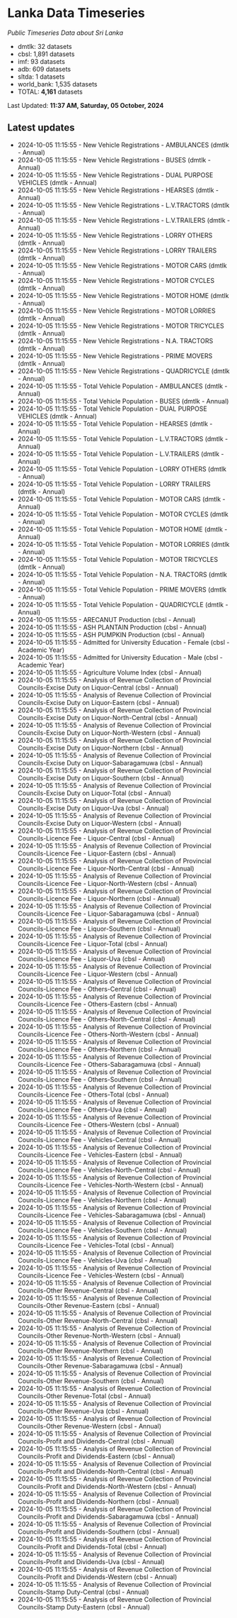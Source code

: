 # Lanka Data Timeseries
*Public Timeseries Data about Sri Lanka*

* dmtlk: 32 datasets
* cbsl: 1,891 datasets
* imf: 93 datasets
* adb: 609 datasets
* sltda: 1 datasets
* world_bank: 1,535 datasets
* TOTAL: **4,161** datasets

Last Updated: **11:37 AM, Saturday, 05 October, 2024**

## Latest updates

* 2024-10-05 11:15:55 - New Vehicle Registrations - AMBULANCES (dmtlk - Annual)
* 2024-10-05 11:15:55 - New Vehicle Registrations - BUSES (dmtlk - Annual)
* 2024-10-05 11:15:55 - New Vehicle Registrations - DUAL PURPOSE VEHICLES (dmtlk - Annual)
* 2024-10-05 11:15:55 - New Vehicle Registrations - HEARSES (dmtlk - Annual)
* 2024-10-05 11:15:55 - New Vehicle Registrations - L.V.TRACTORS (dmtlk - Annual)
* 2024-10-05 11:15:55 - New Vehicle Registrations - L.V.TRAILERS (dmtlk - Annual)
* 2024-10-05 11:15:55 - New Vehicle Registrations - LORRY OTHERS (dmtlk - Annual)
* 2024-10-05 11:15:55 - New Vehicle Registrations - LORRY TRAILERS (dmtlk - Annual)
* 2024-10-05 11:15:55 - New Vehicle Registrations - MOTOR CARS (dmtlk - Annual)
* 2024-10-05 11:15:55 - New Vehicle Registrations - MOTOR CYCLES (dmtlk - Annual)
* 2024-10-05 11:15:55 - New Vehicle Registrations - MOTOR HOME (dmtlk - Annual)
* 2024-10-05 11:15:55 - New Vehicle Registrations - MOTOR LORRIES (dmtlk - Annual)
* 2024-10-05 11:15:55 - New Vehicle Registrations - MOTOR TRICYCLES (dmtlk - Annual)
* 2024-10-05 11:15:55 - New Vehicle Registrations - N.A. TRACTORS (dmtlk - Annual)
* 2024-10-05 11:15:55 - New Vehicle Registrations - PRIME MOVERS (dmtlk - Annual)
* 2024-10-05 11:15:55 - New Vehicle Registrations - QUADRICYCLE (dmtlk - Annual)
* 2024-10-05 11:15:55 - Total Vehicle Population - AMBULANCES (dmtlk - Annual)
* 2024-10-05 11:15:55 - Total Vehicle Population - BUSES (dmtlk - Annual)
* 2024-10-05 11:15:55 - Total Vehicle Population - DUAL PURPOSE VEHICLES (dmtlk - Annual)
* 2024-10-05 11:15:55 - Total Vehicle Population - HEARSES (dmtlk - Annual)
* 2024-10-05 11:15:55 - Total Vehicle Population - L.V.TRACTORS (dmtlk - Annual)
* 2024-10-05 11:15:55 - Total Vehicle Population - L.V.TRAILERS (dmtlk - Annual)
* 2024-10-05 11:15:55 - Total Vehicle Population - LORRY OTHERS (dmtlk - Annual)
* 2024-10-05 11:15:55 - Total Vehicle Population - LORRY TRAILERS (dmtlk - Annual)
* 2024-10-05 11:15:55 - Total Vehicle Population - MOTOR CARS (dmtlk - Annual)
* 2024-10-05 11:15:55 - Total Vehicle Population - MOTOR CYCLES (dmtlk - Annual)
* 2024-10-05 11:15:55 - Total Vehicle Population - MOTOR HOME (dmtlk - Annual)
* 2024-10-05 11:15:55 - Total Vehicle Population - MOTOR LORRIES (dmtlk - Annual)
* 2024-10-05 11:15:55 - Total Vehicle Population - MOTOR TRICYCLES (dmtlk - Annual)
* 2024-10-05 11:15:55 - Total Vehicle Population - N.A. TRACTORS (dmtlk - Annual)
* 2024-10-05 11:15:55 - Total Vehicle Population - PRIME MOVERS (dmtlk - Annual)
* 2024-10-05 11:15:55 - Total Vehicle Population - QUADRICYCLE (dmtlk - Annual)
* 2024-10-05 11:15:55 - ARECANUT Production (cbsl - Annual)
* 2024-10-05 11:15:55 - ASH PLANTAIN Production (cbsl - Annual)
* 2024-10-05 11:15:55 - ASH PUMPKIN Production (cbsl - Annual)
* 2024-10-05 11:15:55 - Admitted for University Education - Female (cbsl - Academic Year)
* 2024-10-05 11:15:55 - Admitted for University Education - Male (cbsl - Academic Year)
* 2024-10-05 11:15:55 - Agriculture Volume Index (cbsl - Annual)
* 2024-10-05 11:15:55 - Analysis of Revenue Collection of Provincial Councils-Excise Duty on Liquor-Central (cbsl - Annual)
* 2024-10-05 11:15:55 - Analysis of Revenue Collection of Provincial Councils-Excise Duty on Liquor-Eastern (cbsl - Annual)
* 2024-10-05 11:15:55 - Analysis of Revenue Collection of Provincial Councils-Excise Duty on Liquor-North-Central (cbsl - Annual)
* 2024-10-05 11:15:55 - Analysis of Revenue Collection of Provincial Councils-Excise Duty on Liquor-North-Western (cbsl - Annual)
* 2024-10-05 11:15:55 - Analysis of Revenue Collection of Provincial Councils-Excise Duty on Liquor-Northern (cbsl - Annual)
* 2024-10-05 11:15:55 - Analysis of Revenue Collection of Provincial Councils-Excise Duty on Liquor-Sabaragamuwa (cbsl - Annual)
* 2024-10-05 11:15:55 - Analysis of Revenue Collection of Provincial Councils-Excise Duty on Liquor-Southern (cbsl - Annual)
* 2024-10-05 11:15:55 - Analysis of Revenue Collection of Provincial Councils-Excise Duty on Liquor-Total (cbsl - Annual)
* 2024-10-05 11:15:55 - Analysis of Revenue Collection of Provincial Councils-Excise Duty on Liquor-Uva (cbsl - Annual)
* 2024-10-05 11:15:55 - Analysis of Revenue Collection of Provincial Councils-Excise Duty on Liquor-Western (cbsl - Annual)
* 2024-10-05 11:15:55 - Analysis of Revenue Collection of Provincial Councils-Licence Fee - Liquor-Central (cbsl - Annual)
* 2024-10-05 11:15:55 - Analysis of Revenue Collection of Provincial Councils-Licence Fee - Liquor-Eastern (cbsl - Annual)
* 2024-10-05 11:15:55 - Analysis of Revenue Collection of Provincial Councils-Licence Fee - Liquor-North-Central (cbsl - Annual)
* 2024-10-05 11:15:55 - Analysis of Revenue Collection of Provincial Councils-Licence Fee - Liquor-North-Western (cbsl - Annual)
* 2024-10-05 11:15:55 - Analysis of Revenue Collection of Provincial Councils-Licence Fee - Liquor-Northern (cbsl - Annual)
* 2024-10-05 11:15:55 - Analysis of Revenue Collection of Provincial Councils-Licence Fee - Liquor-Sabaragamuwa (cbsl - Annual)
* 2024-10-05 11:15:55 - Analysis of Revenue Collection of Provincial Councils-Licence Fee - Liquor-Southern (cbsl - Annual)
* 2024-10-05 11:15:55 - Analysis of Revenue Collection of Provincial Councils-Licence Fee - Liquor-Total (cbsl - Annual)
* 2024-10-05 11:15:55 - Analysis of Revenue Collection of Provincial Councils-Licence Fee - Liquor-Uva (cbsl - Annual)
* 2024-10-05 11:15:55 - Analysis of Revenue Collection of Provincial Councils-Licence Fee - Liquor-Western (cbsl - Annual)
* 2024-10-05 11:15:55 - Analysis of Revenue Collection of Provincial Councils-Licence Fee - Others-Central (cbsl - Annual)
* 2024-10-05 11:15:55 - Analysis of Revenue Collection of Provincial Councils-Licence Fee - Others-Eastern (cbsl - Annual)
* 2024-10-05 11:15:55 - Analysis of Revenue Collection of Provincial Councils-Licence Fee - Others-North-Central (cbsl - Annual)
* 2024-10-05 11:15:55 - Analysis of Revenue Collection of Provincial Councils-Licence Fee - Others-North-Western (cbsl - Annual)
* 2024-10-05 11:15:55 - Analysis of Revenue Collection of Provincial Councils-Licence Fee - Others-Northern (cbsl - Annual)
* 2024-10-05 11:15:55 - Analysis of Revenue Collection of Provincial Councils-Licence Fee - Others-Sabaragamuwa (cbsl - Annual)
* 2024-10-05 11:15:55 - Analysis of Revenue Collection of Provincial Councils-Licence Fee - Others-Southern (cbsl - Annual)
* 2024-10-05 11:15:55 - Analysis of Revenue Collection of Provincial Councils-Licence Fee - Others-Total (cbsl - Annual)
* 2024-10-05 11:15:55 - Analysis of Revenue Collection of Provincial Councils-Licence Fee - Others-Uva (cbsl - Annual)
* 2024-10-05 11:15:55 - Analysis of Revenue Collection of Provincial Councils-Licence Fee - Others-Western (cbsl - Annual)
* 2024-10-05 11:15:55 - Analysis of Revenue Collection of Provincial Councils-Licence Fee - Vehicles-Central (cbsl - Annual)
* 2024-10-05 11:15:55 - Analysis of Revenue Collection of Provincial Councils-Licence Fee - Vehicles-Eastern (cbsl - Annual)
* 2024-10-05 11:15:55 - Analysis of Revenue Collection of Provincial Councils-Licence Fee - Vehicles-North-Central (cbsl - Annual)
* 2024-10-05 11:15:55 - Analysis of Revenue Collection of Provincial Councils-Licence Fee - Vehicles-North-Western (cbsl - Annual)
* 2024-10-05 11:15:55 - Analysis of Revenue Collection of Provincial Councils-Licence Fee - Vehicles-Northern (cbsl - Annual)
* 2024-10-05 11:15:55 - Analysis of Revenue Collection of Provincial Councils-Licence Fee - Vehicles-Sabaragamuwa (cbsl - Annual)
* 2024-10-05 11:15:55 - Analysis of Revenue Collection of Provincial Councils-Licence Fee - Vehicles-Southern (cbsl - Annual)
* 2024-10-05 11:15:55 - Analysis of Revenue Collection of Provincial Councils-Licence Fee - Vehicles-Total (cbsl - Annual)
* 2024-10-05 11:15:55 - Analysis of Revenue Collection of Provincial Councils-Licence Fee - Vehicles-Uva (cbsl - Annual)
* 2024-10-05 11:15:55 - Analysis of Revenue Collection of Provincial Councils-Licence Fee - Vehicles-Western (cbsl - Annual)
* 2024-10-05 11:15:55 - Analysis of Revenue Collection of Provincial Councils-Other Revenue-Central (cbsl - Annual)
* 2024-10-05 11:15:55 - Analysis of Revenue Collection of Provincial Councils-Other Revenue-Eastern (cbsl - Annual)
* 2024-10-05 11:15:55 - Analysis of Revenue Collection of Provincial Councils-Other Revenue-North-Central (cbsl - Annual)
* 2024-10-05 11:15:55 - Analysis of Revenue Collection of Provincial Councils-Other Revenue-North-Western (cbsl - Annual)
* 2024-10-05 11:15:55 - Analysis of Revenue Collection of Provincial Councils-Other Revenue-Northern (cbsl - Annual)
* 2024-10-05 11:15:55 - Analysis of Revenue Collection of Provincial Councils-Other Revenue-Sabaragamuwa (cbsl - Annual)
* 2024-10-05 11:15:55 - Analysis of Revenue Collection of Provincial Councils-Other Revenue-Southern (cbsl - Annual)
* 2024-10-05 11:15:55 - Analysis of Revenue Collection of Provincial Councils-Other Revenue-Total (cbsl - Annual)
* 2024-10-05 11:15:55 - Analysis of Revenue Collection of Provincial Councils-Other Revenue-Uva (cbsl - Annual)
* 2024-10-05 11:15:55 - Analysis of Revenue Collection of Provincial Councils-Other Revenue-Western (cbsl - Annual)
* 2024-10-05 11:15:55 - Analysis of Revenue Collection of Provincial Councils-Profit and Dividends-Central (cbsl - Annual)
* 2024-10-05 11:15:55 - Analysis of Revenue Collection of Provincial Councils-Profit and Dividends-Eastern (cbsl - Annual)
* 2024-10-05 11:15:55 - Analysis of Revenue Collection of Provincial Councils-Profit and Dividends-North-Central (cbsl - Annual)
* 2024-10-05 11:15:55 - Analysis of Revenue Collection of Provincial Councils-Profit and Dividends-North-Western (cbsl - Annual)
* 2024-10-05 11:15:55 - Analysis of Revenue Collection of Provincial Councils-Profit and Dividends-Northern (cbsl - Annual)
* 2024-10-05 11:15:55 - Analysis of Revenue Collection of Provincial Councils-Profit and Dividends-Sabaragamuwa (cbsl - Annual)
* 2024-10-05 11:15:55 - Analysis of Revenue Collection of Provincial Councils-Profit and Dividends-Southern (cbsl - Annual)
* 2024-10-05 11:15:55 - Analysis of Revenue Collection of Provincial Councils-Profit and Dividends-Total (cbsl - Annual)
* 2024-10-05 11:15:55 - Analysis of Revenue Collection of Provincial Councils-Profit and Dividends-Uva (cbsl - Annual)
* 2024-10-05 11:15:55 - Analysis of Revenue Collection of Provincial Councils-Profit and Dividends-Western (cbsl - Annual)
* 2024-10-05 11:15:55 - Analysis of Revenue Collection of Provincial Councils-Stamp Duty-Central (cbsl - Annual)
* 2024-10-05 11:15:55 - Analysis of Revenue Collection of Provincial Councils-Stamp Duty-Eastern (cbsl - Annual)